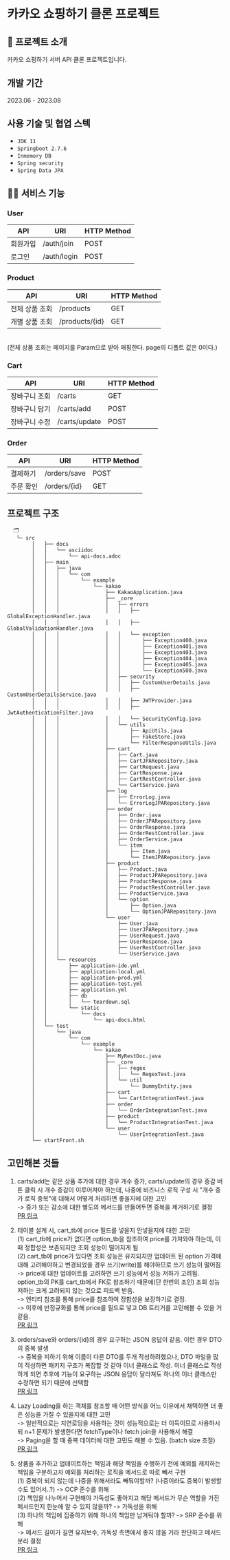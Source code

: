 # 카카오 쇼핑하기 클론 프로젝트
## 🔅 프로젝트 소개
카카오 쇼핑하기 서버 API 클론 프로젝트입니다.


## 개발 기간
2023.06 - 2023.08


## 사용 기술 및 협업 스텍
- `JDK 11`
- `Springboot 2.7.6`
- `Inmemory DB`
- `Spring security`
- `Spring Data JPA`

## 🙋‍♀️ 서비스 기능
### User
| API | URI | HTTP Method | 
| --- | --- | --- |
| 회원가입 | /auth/join | POST | 
| 로그인 | /auth/login | POST |

### Product
| API | URI | HTTP Method | 
| --- | --- | --- |
| 전체 상품 조회 | /products | GET | 
| 개별 상품 조회 | /products/{id} | GET |
<br>
(전체 상품 조회는 페이지를 Param으로 받아 매핑한다. page의 디폴트 값은 0이다.)

### Cart
| API | URI | HTTP Method | 
| --- | --- | --- |
| 장바구니 조회 | /carts | GET | 
| 장바구니 담기 | /carts/add | POST |
| 장바구니 수정 | /carts/update | POST |

### Order
| API | URI | HTTP Method | 
| --- | --- | --- |
| 결제하기 | /orders/save | POST |
| 주문 확인 | /orders/{id} | GET |

## 프로젝트 구조
```
  🗂️ 
   └─ src
        │   ├── docs
        │   │   └── asciidoc
        │   │       └── api-docs.adoc
        │   ├── main
        │   │   ├── java
        │   │   │   └── com
        │   │   │       └── example
        │   │   │           └── kakao
        │   │   │               ├── KakaoApplication.java
        │   │   │               ├── _core
        │   │   │               │   ├── errors
        │   │   │               │   │   ├── GlobalExceptionHandler.java
        │   │   │               │   │   ├── GlobalValidationHandler.java
        │   │   │               │   │   └── exception
        │   │   │               │   │       ├── Exception400.java
        │   │   │               │   │       ├── Exception401.java
        │   │   │               │   │       ├── Exception403.java
        │   │   │               │   │       ├── Exception404.java
        │   │   │               │   │       ├── Exception405.java
        │   │   │               │   │       └── Exception500.java
        │   │   │               │   ├── security
        │   │   │               │   │   ├── CustomUserDetails.java
        │   │   │               │   │   ├── CustomUserDetailsService.java
        │   │   │               │   │   ├── JWTProvider.java
        │   │   │               │   │   ├── JwtAuthenticationFilter.java
        │   │   │               │   │   └── SecurityConfig.java
        │   │   │               │   └── utils
        │   │   │               │       ├── ApiUtils.java
        │   │   │               │       ├── FakeStore.java
        │   │   │               │       └── FilterResponseUtils.java
        │   │   │               ├── cart
        │   │   │               │   ├── Cart.java
        │   │   │               │   ├── CartJPARepository.java
        │   │   │               │   ├── CartRequest.java
        │   │   │               │   ├── CartResponse.java
        │   │   │               │   ├── CartRestController.java
        │   │   │               │   └── CartService.java
        │   │   │               ├── log
        │   │   │               │   ├── ErrorLog.java
        │   │   │               │   └── ErrorLogJPARepository.java
        │   │   │               ├── order
        │   │   │               │   ├── Order.java
        │   │   │               │   ├── OrderJPARepository.java
        │   │   │               │   ├── OrderResponse.java
        │   │   │               │   ├── OrderRestController.java
        │   │   │               │   ├── OrderService.java
        │   │   │               │   └── item
        │   │   │               │       ├── Item.java
        │   │   │               │       └── ItemJPARepository.java
        │   │   │               ├── product
        │   │   │               │   ├── Product.java
        │   │   │               │   ├── ProductJPARepository.java
        │   │   │               │   ├── ProductResponse.java
        │   │   │               │   ├── ProductRestController.java
        │   │   │               │   ├── ProductService.java
        │   │   │               │   └── option
        │   │   │               │       ├── Option.java
        │   │   │               │       └── OptionJPARepository.java
        │   │   │               └── user
        │   │   │                   ├── User.java
        │   │   │                   ├── UserJPARepository.java
        │   │   │                   ├── UserRequest.java
        │   │   │                   ├── UserResponse.java
        │   │   │                   ├── UserRestController.java
        │   │   │                   └── UserService.java
        │   │   └── resources
        │   │       ├── application-ide.yml
        │   │       ├── application-local.yml
        │   │       ├── application-prod.yml
        │   │       ├── application-test.yml
        │   │       ├── application.yml
        │   │       ├── db
        │   │       │   └── teardown.sql
        │   │       └── static
        │   │           └── docs
        │   │               └── api-docs.html
        │   └── test
        │       └── java
        │           └── com
        │               └── example
        │                   └── kakao
        │                       ├── MyRestDoc.java
        │                       ├── _core
        │                       │   ├── regex
        │                       │   │   └── RegexTest.java
        │                       │   └── util
        │                       │       └── DummyEntity.java
        │                       ├── cart
        │                       │   └── CartIntegrationTest.java
        │                       ├── order
        │                       │   └── OrderIntegrationTest.java
        │                       ├── product
        │                       │   └── ProductIntegrationTest.java
        │                       └── user
        │                           └── UserIntegrationTest.java
        └── startFront.sh
```

## 고민해본 것들
1. carts/add는 같은 상품 추가에 대한 경우 개수 증가, carts/update의 경우 증감 버튼 클릭 시 개수 증감이 이루어져야 하는데, 나중에 비즈니스 로직 구성 시 "개수 증가 로직 중복"에 대해서 어떻게 처리하면 좋을지에 대한 고민 </br>
-> 증가 또는 감소에 대한 별도의 메서드를 만들어두면 중복을 제거하기로 결정 </br>
[PR 링크](https://github.com/Kakao-tech-campus-BE/step2-BE-kakao-shop/pull/35)

2. 테이블 설계 시, cart_tb에 price 필드를 넣을지 안넣을지에 대한 고민 </br>
(1) cart_tb에 price가 없다면 option_tb을 참조하여 price를 가져와야 하는데, 이때 정합성은 보존되지만 조회 성능이 떨어지게 됨 </br>
(2) cart_tb에 price가 있다면 조회 성능은 유지되지만 업데이트 된 option 가격에 대해 고려해야하고 변경되었을 경우 쓰기(write)를 해야하므로 쓰기 성능이 떨어짐 </br>
-> price에 대한 업데이트를 고려하면 쓰기 성능에서 성능 저하가 고려됨. option_tb의 PK를 cart_tb에서 FK로 참조하기 때문에(단 한번의 조인) 조회 성능 저하는 크게 고려되지 않는 것으로 피드백 받음. </br>
-> 엔티티 참조를 통해 price를 참조하여 정합성을 보장하기로 결정. </br>
-> 이후에 반정규화를 통해 price를 필드로 넣고 DB 트리거를 고민해볼 수 있을 거 같음. </br>
[PR 링크](https://github.com/Kakao-tech-campus-BE/step2-BE-kakao-shop/pull/35)

3. orders/save와 orders/{id}의 경우 요구하는 JSON 응답이 같음. 이런 경우 DTO의 중복 발생 </br>
-> 중복을 피하기 위해 이름이 다른 DTO를 두개 작성하려했으나, DTO 파일을 많이 작성하면 패키지 구조가 복잡할 것 같아 이너 클래스로 작성. 이너 클래스로 작성하게 되면 추후에 기능이 요구하는 JSON 응답이 달라져도 하나의 이너 클래스만 수정하면 되기 때문에 선택함 </br>
[PR 링크](https://github.com/Kakao-tech-campus-BE/step2-BE-kakao-shop/pull/102)

5. Lazy Loading을 하는 객체를 참조할 때 어떤 방식을 어느 이유에서 채택하면 더 좋은 성능을 가질 수 있을지에 대한 고민 </br>
-> 일반적으로는 지연로딩을 사용하는 것이 성능적으로는 더 이득이므로 사용하시되 n+1 문제가 발생한다면 fetchType이나 fetch join을 사용해서 해결 </br>
-> Paging을 할 때 중복 데이터에 대한 고민도 해볼 수 있음. (batch size 조절) </br>
[PR 링크](https://github.com/Kakao-tech-campus-BE/step2-BE-kakao-shop/pull/162)

7. 상품을 추가하고 업데이트하는 책임과 해당 책임을 수행하기 전에 예외를 캐치하는 책임을 구분하고자 예외를 처리하는 로직을 메서드로 따로 빼서 구현 </br>
(1) 중복이 되지 않는데 나중을 위해서라도 빼둬야할까? (나중이라도 중복이 발생할 수도 있어서..?) -> OCP 준수를 위해  </br>
(2) 책임을 나누어서 구현해야 가독성도 좋아지고 해당 메서드가 무슨 역할을 가진 메서드인지 한눈에 알 수 있지 않을까? -> 가독성을 위해  </br>
(3) 하나의 책임에 집중하기 위해 하나의 책임만 남겨둬야 할까? -> SRP 준수를 위해  </br>
-> 메서드 길이가 길면 유지보수, 가독성 측면에서 좋지 않을 거라 판단하고 메서드 분리 결정 </br>
[PR 링크](https://github.com/Kakao-tech-campus-BE/step2-BE-kakao-shop/pull/162)




